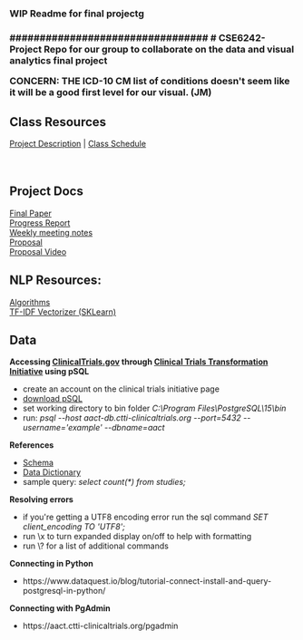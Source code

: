 <h3> WIP Readme for final projectg

<br>


<h3> ################################# </h>
# CSE6242-Project
Repo for our group to collaborate on the data and visual analytics final project

CONCERN: THE ICD-10 CM list of conditions doesn't seem like it will be a good first level for our visual. (JM)

## Class Resources
<a href="https://docs.google.com/document/d/e/2PACX-1vTL8p8euifAho6K6PSE_b63A1HTucl3GCyLJSvjGq7ySnncqTnFa8azPNoMpzG9Wx38p4jPzxaC3OZg/pub#h.z11rqsgxo2dh">Project Description</a> | <a href="https://poloclub.github.io/cse6242-2022fall-online/#schedule">Class Schedule</a>
<br>
<br>
<br>
## Project Docs
<a href="https://docs.google.com/document/d/1lqe5PRWkOnda88ej3mmXMtmSsfHRwsUhf-WpxVkttHg/edit?usp=sharing">Final Paper </a>
<br>
<a href="https://docs.google.com/document/d/1erX4OpgU211HFjJRcjamxAZiNvzC9xwRh5eIaOwE8Oc/edit?usp=sharing">Progress Report</a>
<br>
<a href="https://docs.google.com/document/d/1cjafBw1G33_HrOdqok-yhhjDRHoqFBKQ-x5F46Z5O3g/edit#">Weekly meeting notes</a>
<br>
<a href="https://docs.google.com/document/d/1ylCzLcUSYozW6nE28hbM9lZRbheKAYOK9GdyJh8Iz5A/edit?usp=sharing">Proposal</a>
<br>
<a href="https://www.youtube.com/watch?v=Q5EUbc9XGeM">Proposal Video</a>
<br>

## NLP Resources:
<a href="https://medium.com/analytics-vidhya/best-nlp-algorithms-to-get-document-similarity-a5559244b23b">Algorithms<a/>
<br>
<a href="https://scikit-learn.org/stable/modules/generated/sklearn.feature_extraction.text.TfidfVectorizer.html">TF-IDF Vectorizer (SKLearn)<a/>

## Data 
<b>Accessing <a href="https://clinicaltrials.gov/ct2/resources/download">ClinicalTrials.gov</a> through <a href="https://aact.ctti-clinicaltrials.org/">Clinical Trials Transformation Initiative</a> using pSQL</b>
<ul>
  <li>create an account on the clinical trials initiative page
  <li><a href="https://www.enterprisedb.com/downloads/postgres-postgresql-downloads">download pSQL</a>
  <li>set working directory to bin folder <i>C:\Program Files\PostgreSQL\15\bin</i>
  <li>run: <i> psql --host aact-db.ctti-clinicaltrials.org --port=5432 --username='example' --dbname=aact </i>
</ul>
<b> References </b>
<ul>
  <li><a href="https://aact.ctti-clinicaltrials.org/schema">Schema</a>
  <li><a href="https://aact.ctti-clinicaltrials.org/data_dictionary">Data Dictionary</a>
  <li>sample query: <i>select count(*) from studies;</i>
</ul>
<b>Resolving errors</b>
<ul>
  <li>if you're getting a UTF8 encoding error run the sql command <i>SET client_encoding TO 'UTF8';</i>
  <li>run \x to turn expanded display on/off to help with formatting
  <li> run \? for a list of additional commands
</ul>
<b>Connecting in Python</b>
<ul>
  <li>https://www.dataquest.io/blog/tutorial-connect-install-and-query-postgresql-in-python/
 </ul>
 <b>Connecting with PgAdmin</b>
  <ul>
  <li>https://aact.ctti-clinicaltrials.org/pgadmin
  </ul>
